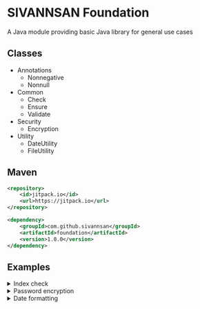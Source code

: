# SIVANNSAN Foundation

A Java module providing basic Java library for general use cases

## Classes

+ Annotations
    - Nonnegative
    - Nonnull
+ Common
    - Check
    - Ensure
    - Validate
+ Security
    - Encryption
+ Utility
    - DateUtility
    - FileUtility

## Maven

```xml
<repository>
    <id>jitpack.io</id>
    <url>https://jitpack.io</url>
</repository>
```
```xml
<dependency>
    <groupId>com.github.sivannsan</groupId>
    <artifactId>foundation</artifactId>
    <version>1.0.0</version>
</dependency>
```

## Examples

<details>
<summary>Index check</summary>

This will check if index `5` is available in the list `myList`

```java
if (Check.withinBounds(myList, 5)) {
    // do stuff    
}
```

</details>
<details>
<summary>Password encryption</summary>

The original string `MyPassword` will be encrypted using `SHA-256` algorithm

```java
String encryptedPassword = Encryption.encrypt("MyPassword", "SHA-256");
```

</details>
<details>
<summary>Date formatting</summary>

This will format the input `new Date()` into the following pattern `yyyy/MM/dd HH:mm:ss` <br>
You even can make a reverse operation by parsing using `DateUtility#parse` method <br>
You can specify `TimeZone` more if you intend not to use the default one

```java
String formattedDate = DateUtility.format(new Date(), "yyyy/MM/dd HH:mm:ss");
```

</details>
